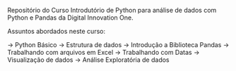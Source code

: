 Repositório do Curso Introdutório de Python para análise de dados com Python e Pandas da Digital Innovation One.

Assuntos abordados neste curso:

-> Python Básico
-> Estrutura de dados
-> Introdução a Biblioteca Pandas
-> Trabalhando com arquivos em Excel
-> Trabalhando com Datas
-> Visualização de dados
-> Análise Exploratória de dados
